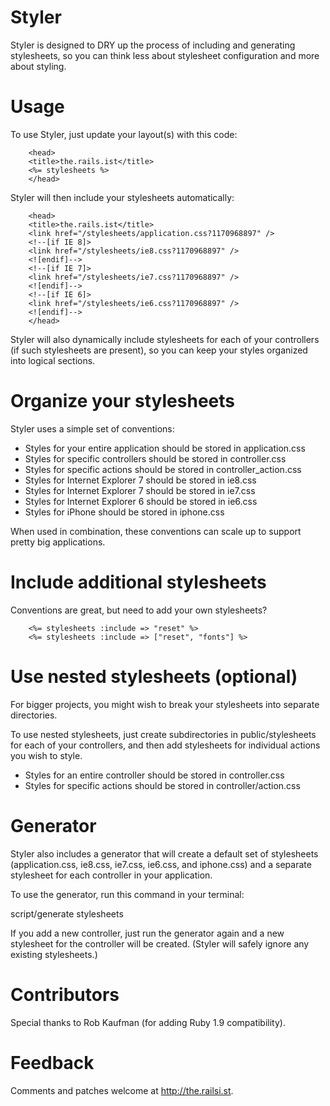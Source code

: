 Styler
======

Styler is designed to DRY up the process of including and generating stylesheets, so you can think less about stylesheet configuration and more about styling.


Usage
=====

To use Styler, just update your layout(s) with this code:

        <head>
        <title>the.rails.ist</title>
        <%= stylesheets %>
        </head>

Styler will then include your stylesheets automatically:

        <head>
        <title>the.rails.ist</title>
        <link href="/stylesheets/application.css?1170968897" />
        <!--[if IE 8]>
        <link href="/stylesheets/ie8.css?1170968897" />
        <![endif]-->
        <!--[if IE 7]>
        <link href="/stylesheets/ie7.css?1170968897" />
        <![endif]-->
        <!--[if IE 6]>
        <link href="/stylesheets/ie6.css?1170968897" />
        <![endif]-->
        </head>

Styler will also dynamically include stylesheets for each of your
controllers (if such stylesheets are present), so you can keep your styles
organized into logical sections.


Organize your stylesheets
=========================

Styler uses a simple set of conventions:

- Styles for your entire application should be stored in application.css
- Styles for specific controllers should be stored in controller.css
- Styles for specific actions should be stored in controller_action.css
- Styles for Internet Explorer 7 should be stored in ie8.css
- Styles for Internet Explorer 7 should be stored in ie7.css
- Styles for Internet Explorer 6 should be stored in ie6.css
- Styles for iPhone should be stored in iphone.css

When used in combination, these conventions can scale up to support pretty
big applications.


Include additional stylesheets
==============================

Conventions are great, but need to add your own stylesheets?

        <%= stylesheets :include => "reset" %>
        <%= stylesheets :include => ["reset", "fonts"] %>


Use nested stylesheets (optional)
=================================

For bigger projects, you might wish to break your stylesheets into separate 
directories.

To use nested stylesheets, just create subdirectories in public/stylesheets 
for each of your controllers, and then add stylesheets for individual 
actions you wish to style.

- Styles for an entire controller should be stored in controller.css
- Styles for specific actions should be stored in controller/action.css


Generator
=========

Styler also includes a generator that will create a default set of
stylesheets (application.css, ie8.css, ie7.css, ie6.css, and iphone.css) and
a separate stylesheet for each controller in your application.

To use the generator, run this command in your terminal:

script/generate stylesheets

If you add a new controller, just run the generator again and a new
stylesheet for the controller will be created. (Styler will safely ignore
any existing stylesheets.)


Contributors
============

Special thanks to Rob Kaufman (for adding Ruby 1.9 compatibility).


Feedback
========

Comments and patches welcome at http://the.railsi.st.
